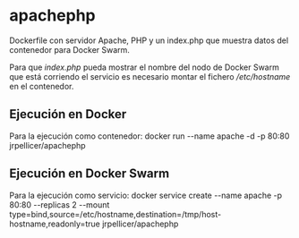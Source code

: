# apachephp
Dockerfile con servidor Apache, PHP y un index.php que muestra datos del contenedor para Docker Swarm.

Para que *index.php* pueda mostrar el nombre del nodo de Docker Swarm que está corriendo el servicio es necesario montar el fichero */etc/hostname* en el contenedor.

## Ejecución en Docker
Para la ejecución como contenedor:
    docker run --name apache -d -p 80:80 jrpellicer/apachephp

## Ejecución en Docker Swarm
Para la ejecución como servicio:
    docker service create --name apache -p 80:80 --replicas 2 --mount type=bind,source=/etc/hostname,destination=/tmp/host-hostname,readonly=true jrpellicer/apachephp
